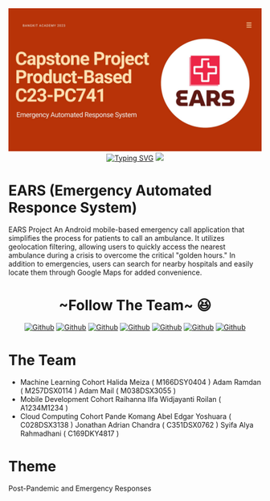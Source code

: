 <div align="center">
<img src="assets/Capstone.jpg">
<a href="https://git.io/typing-svg"><img src="https://readme-typing-svg.herokuapp.com?font=Fira+Code&pause=1000&color=B83308&center=true&vCenter=true&multiline=true&width=450&height=100&lines=EARS;Emergency+Automated+Responce+System" alt="Typing SVG" /></a>
<img src="https://user-images.githubusercontent.com/73097560/115834477-dbab4500-a447-11eb-908a-139a6edaec5c.gif">
</div>
<h1>EARS (Emergency Automated Responce System)</h1>

EARS Project
An Android mobile-based emergency call application that simplifies the process for patients to call an ambulance. It utilizes geolocation filtering, allowing users to quickly access the nearest ambulance during a crisis to overcome the critical "golden hours."
In addition to emergencies, users can search for nearby hospitals and easily locate them through Google Maps for added convenience.

<div align="center">
<h1>~Follow The Team~ 😆</h1>
<a href="https://github.com/adammail42" target="_blank"><img alt="Github" src="https://img.shields.io/twitter/url?label=Adam%20Mail&logo=github&logoColor=blue&style=social&url=https%3A%2F%2Fsaweria.co%2Farkun12"></a>
<a href="https://github.com/ar-kun" target="_blank"><img alt="Github" src="https://img.shields.io/twitter/url?label=Adam%20Ramdan&logo=github&logoColor=blue&style=social&url=https%3A%2F%2Fsaweria.co%2Farkun12"></a>
<a href="https://github.com/HalidaMeiza" target="_blank"><img alt="Github" src="https://img.shields.io/twitter/url?label=Halida%20Meiza&logo=github&logoColor=blue&style=social&url=https%3A%2F%2Fsaweria.co%2Farkun12"></a>
<a href="https://github.com/Raihanna1013" target="_blank"><img alt="Github" src="https://img.shields.io/twitter/url?label=Raihanna%20Ilfa%20W&logo=github&logoColor=blue&style=social&url=https%3A%2F%2Fsaweria.co%2Farkun12"></a>
<a href="https://github.com/abelyoshuara" target="_blank"><img alt="Github" src="https://img.shields.io/twitter/url?label=Pande%20Komang&logo=github&logoColor=blue&style=social&url=https%3A%2F%2Fsaweria.co%2Farkun12"></a>
<a href="#" target="_blank"><img alt="Github" src="https://img.shields.io/twitter/url?label=Syifa%20Alya&logo=github&logoColor=blue&style=social&url=https%3A%2F%2Fsaweria.co%2Farkun12"></a>
<a href="#" target="_blank"><img alt="Github" src="https://img.shields.io/twitter/url?label=Jonathan%20Adrian&logo=github&logoColor=blue&style=social&url=https%3A%2F%2Fsaweria.co%2Farkun12"></a>
</div>

# The Team
- Machine Learning Cohort 
  Halida Meiza ( M166DSY0404 )
  Adam Ramdan ( M257DSX0114 )
  Adam Mail ( M038DSX3055 )
- Mobile Development Cohort 
  Raihanna Ilfa Widjayanti Roilan ( A1234M1234 )
- Cloud Computing Cohort 
  Pande Komang Abel Edgar Yoshuara ( C028DSX3138 ) 
  Jonathan Adrian Chandra ( C351DSX0762 ) 
  Syifa Alya Rahmadhani  ( C169DKY4817 )
 
 # Theme
 Post-Pandemic and Emergency Responses
 




